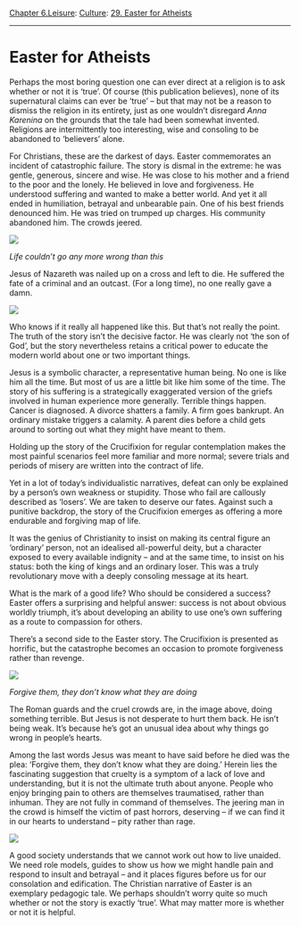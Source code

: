 [Chapter 6.Leisure](https://www.theschooloflife.com/thebookoflife/category/leisure/): [Culture](https://www.theschooloflife.com/thebookoflife/category/leisure/culture/): [29. Easter for Atheists](https://www.theschooloflife.com/thebookoflife/easter-for-atheists/)

* * *

# Easter for Atheists

Perhaps the most boring question one can ever direct at a religion is to ask whether or not it is ‘true’. Of course (this publication believes), none of its supernatural claims can ever be ‘true’ – but that may not be a reason to dismiss the religion in its entirety, just as one wouldn’t disregard _Anna Karenina_ on the grounds that the tale had been somewhat invented. Religions are intermittently too interesting, wise and consoling to be abandoned to ‘believers’ alone.

For Christians, these are the darkest of days. Easter commemorates an incident of catastrophic failure. The story is dismal in the extreme: he was gentle, generous, sincere and wise. He was close to his mother and a friend to the poor and the lonely. He believed in love and forgiveness. He understood suffering and wanted to make a better world. And yet it all ended in humiliation, betrayal and unbearable pain. One of his best friends denounced him. He was tried on trumped up charges. His community abandoned him. The crowds jeered.

![](https://www.theschooloflife.com/thebookoflife/wp-content/uploads/2017/04/Honthorst-Jesus-1024x706.jpg)

_Life couldn’t go any more wrong than this_

Jesus of Nazareth was nailed up on a cross and left to die. He suffered the fate of a criminal and an outcast. (For a long time), no one really gave a damn.

![](https://www.theschooloflife.com/thebookoflife/wp-content/uploads/2017/04/Zubaran-Crucifixion-574x1024.jpg)

Who knows if it really all happened like this. But that’s not really the point. The truth of the story isn’t the decisive factor. He was clearly not ‘the son of God’, but the story nevertheless retains a critical power to educate the modern world about one or two important things.

Jesus is a symbolic character, a representative human being. No one is like him all the time. But most of us are a little bit like him some of the time. The story of his suffering is a strategically exaggerated version of the griefs involved in human experience more generally. Terrible things happen. Cancer is diagnosed. A divorce shatters a family. A firm goes bankrupt. An ordinary mistake triggers a calamity. A parent dies before a child gets around to sorting out what they might have meant to them.

Holding up the story of the Crucifixion for regular contemplation makes the most painful scenarios feel more familiar and more normal; severe trials and periods of misery are written into the contract of life.

Yet in a lot of today’s individualistic narratives, defeat can only be explained by a person’s own weakness or stupidity. Those who fail are callously described as ‘losers’. We are taken to deserve our fates. Against such a punitive backdrop, the story of the Crucifixion emerges as offering a more endurable and forgiving map of life.

It was the genius of Christianity to insist on making its central figure an ‘ordinary’ person, not an idealised all-powerful deity, but a character exposed to every available indignity – and at the same time, to insist on his status: both the king of kings and an ordinary loser. This was a truly revolutionary move with a deeply consoling message at its heart.

What is the mark of a good life? Who should be considered a success? Easter offers a surprising and helpful answer: success is not about obvious worldly triumph, it’s about developing an ability to use one’s own suffering as a route to compassion for others.

There’s a second side to the Easter story. The Crucifixion is presented as horrific, but the catastrophe becomes an occasion to promote forgiveness rather than revenge.

![](https://www.theschooloflife.com/thebookoflife/wp-content/uploads/2017/04/Bosch-Christ-2.jpg)

_Forgive them, they don’t know what they are doing_

The Roman guards and the cruel crowds are, in the image above, doing something terrible. But Jesus is not desperate to hurt them back. He isn’t being weak. It’s because he’s got an unusual idea about why things go wrong in people’s hearts.

Among the last words Jesus was meant to have said before he died was the plea: ‘Forgive them, they don’t know what they are doing.’ Herein lies the fascinating suggestion that cruelty is a symptom of a lack of love and understanding, but it is not the ultimate truth about anyone. People who enjoy bringing pain to others are themselves traumatised, rather than inhuman. They are not fully in command of themselves. The jeering man in the crowd is himself the victim of past horrors, deserving – if we can find it in our hearts to understand – pity rather than rage.

![](https://www.theschooloflife.com/thebookoflife/wp-content/uploads/2017/04/Procession.jpg)

A good society understands that we cannot work out how to live unaided. We need role models, guides to show us how we might handle pain and respond to insult and betrayal – and it places figures before us for our consolation and edification. The Christian narrative of Easter is an exemplary pedagogic tale. We perhaps shouldn’t worry quite so much whether or not the story is exactly ‘true’. What may matter more is whether or not it is helpful.

    
